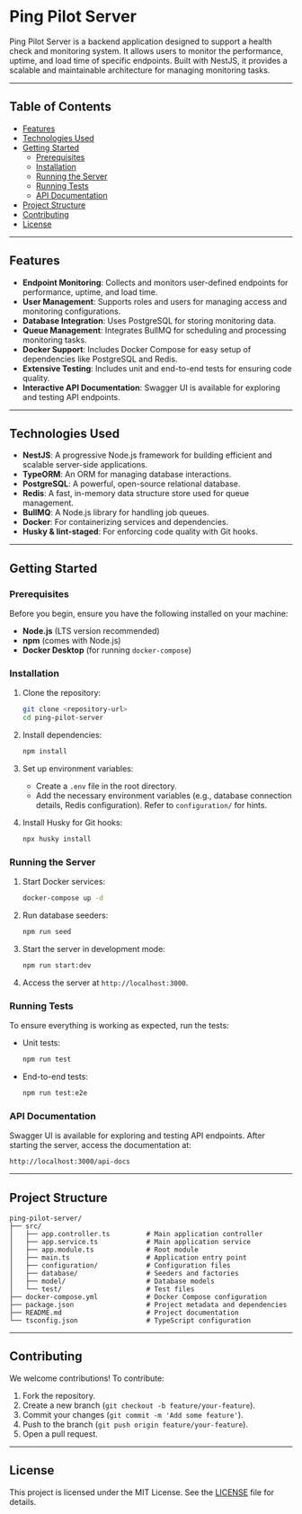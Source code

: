 # Ping Pilot Server

Ping Pilot Server is a backend application designed to support a health check and monitoring system. It allows users to monitor the performance, uptime, and load time of specific endpoints. Built with NestJS, it provides a scalable and maintainable architecture for managing monitoring tasks.

---

## Table of Contents

- [Features](#features)
- [Technologies Used](#technologies-used)
- [Getting Started](#getting-started)
  - [Prerequisites](#prerequisites)
  - [Installation](#installation)
  - [Running the Server](#running-the-server)
  - [Running Tests](#running-tests)
  - [API Documentation](#api-documentation)
- [Project Structure](#project-structure)
- [Contributing](#contributing)
- [License](#license)

---

## Features

- **Endpoint Monitoring**: Collects and monitors user-defined endpoints for performance, uptime, and load time.
- **User Management**: Supports roles and users for managing access and monitoring configurations.
- **Database Integration**: Uses PostgreSQL for storing monitoring data.
- **Queue Management**: Integrates BullMQ for scheduling and processing monitoring tasks.
- **Docker Support**: Includes Docker Compose for easy setup of dependencies like PostgreSQL and Redis.
- **Extensive Testing**: Includes unit and end-to-end tests for ensuring code quality.
- **Interactive API Documentation**: Swagger UI is available for exploring and testing API endpoints.

---

## Technologies Used

- **NestJS**: A progressive Node.js framework for building efficient and scalable server-side applications.
- **TypeORM**: An ORM for managing database interactions.
- **PostgreSQL**: A powerful, open-source relational database.
- **Redis**: A fast, in-memory data structure store used for queue management.
- **BullMQ**: A Node.js library for handling job queues.
- **Docker**: For containerizing services and dependencies.
- **Husky & lint-staged**: For enforcing code quality with Git hooks.

---

## Getting Started

### Prerequisites

Before you begin, ensure you have the following installed on your machine:

- **Node.js** (LTS version recommended)
- **npm** (comes with Node.js)
- **Docker Desktop** (for running `docker-compose`)

### Installation

1. Clone the repository:

   ```bash
   git clone <repository-url>
   cd ping-pilot-server
   ```

2. Install dependencies:

   ```bash
   npm install
   ```

3. Set up environment variables:

   - Create a `.env` file in the root directory.
   - Add the necessary environment variables (e.g., database connection details, Redis configuration). Refer to `configuration/` for hints.

4. Install Husky for Git hooks:
   ```bash
   npx husky install
   ```

### Running the Server

1. Start Docker services:

   ```bash
   docker-compose up -d
   ```

2. Run database seeders:

   ```bash
   npm run seed
   ```

3. Start the server in development mode:

   ```bash
   npm run start:dev
   ```

4. Access the server at `http://localhost:3000`.

### Running Tests

To ensure everything is working as expected, run the tests:

- Unit tests:

  ```bash
  npm run test
  ```

- End-to-end tests:
  ```bash
  npm run test:e2e
  ```

### API Documentation

Swagger UI is available for exploring and testing API endpoints. After starting the server, access the documentation at:

```
http://localhost:3000/api-docs
```

---

## Project Structure

```
ping-pilot-server/
├── src/
│   ├── app.controller.ts         # Main application controller
│   ├── app.service.ts            # Main application service
│   ├── app.module.ts             # Root module
│   ├── main.ts                   # Application entry point
│   ├── configuration/            # Configuration files
│   ├── database/                 # Seeders and factories
│   ├── model/                    # Database models
│   └── test/                     # Test files
├── docker-compose.yml            # Docker Compose configuration
├── package.json                  # Project metadata and dependencies
├── README.md                     # Project documentation
└── tsconfig.json                 # TypeScript configuration
```

---

## Contributing

We welcome contributions! To contribute:

1. Fork the repository.
2. Create a new branch (`git checkout -b feature/your-feature`).
3. Commit your changes (`git commit -m 'Add some feature'`).
4. Push to the branch (`git push origin feature/your-feature`).
5. Open a pull request.

---

## License

This project is licensed under the MIT License. See the [LICENSE](LICENSE) file for details.
